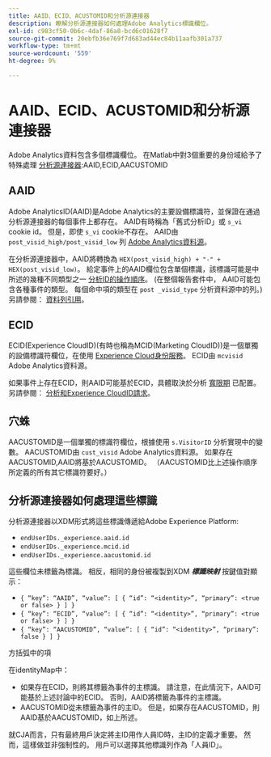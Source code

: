```yaml
---
title: AAID、ECID、ACUSTOMID和分析源連接器
description: 瞭解分析源連接器如何處理Adobe Analytics標識欄位。
exl-id: c983cf50-0b6c-4daf-86a8-bcd6c01628f7
source-git-commit: 20ebfb36e769f7d683ad44ec84b11aafb301a737
workflow-type: tm+mt
source-wordcount: '559'
ht-degree: 9%

---
```


# AAID、ECID、ACUSTOMID和分析源連接器

Adobe Analytics資料包含多個標識欄位。 在Matlab中對3個重要的身份域給予了特殊處理 [分析源連接器](https://experienceleague.adobe.com/docs/experience-platform/sources/ui-tutorials/create/adobe-applications/analytics.html?lang=zh-Hant):AAID,ECID,AACUSTOMID

## AAID

Adobe AnalyticsID(AAID)是Adobe Analytics的主要設備標識符，並保證在通過分析源連接器的每個事件上都存在。 AAID有時稱為「舊式分析ID」或 `s_vi` cookie id。 但是，即使 `s_vi` cookie不存在。 AAID由 `post_visid_high/post_visid_low` 列 [Adobe Analytics資料源](https://experienceleague.adobe.com/docs/analytics/export/analytics-data-feed/data-feed-contents/datafeeds-reference.html?lang=zh-Hant#columns%2C-descriptions%2C-and-data-types)。

在分析源連接器中，AAID將轉換為 `HEX(post_visid_high) + "-" + HEX(post_visid_low)`。 給定事件上的AAID欄位包含單個標識，該標識可能是中所述的幾種不同類型之一 [分析ID的操作順序](https://experienceleague.adobe.com/docs/id-service/using/reference/analytics-reference/analytics-order-of-operations.html?lang=en%5B%5D)。 (在整個報告套件中， AAID可能包含各種事件的類型。 每個命中項的類型在 `post _visid_type` 分析資料源中的列。) 另請參閱： [資料列引用](https://experienceleague.adobe.com/docs/analytics/export/analytics-data-feed/data-feed-contents/datafeeds-reference.html?lang=zh-Hant)。

## ECID

ECID(Experience CloudID)(有時也稱為MCID(Marketing CloudID))是一個單獨的設備標識符欄位，在使用 [Experience Cloud身份服務](https://experienceleague.adobe.com/docs/id-service/using/implementation/setup-analytics.html?lang=zh-Hant)。 ECID由 `mcvisid` Adobe Analytics資料源。

如果事件上存在ECID，則AAID可能基於ECID，具體取決於分析 [寬限期](https://experienceleague.adobe.com/docs/id-service/using/reference/analytics-reference/grace-period.html?lang=zh-Hant) 已配置。 另請參閱： [分析和Experience CloudID請求](https://experienceleague.adobe.com/docs/id-service/using/reference/analytics-reference/legacy-analytics.html?lang=en)。

## 穴蛛

AACUSTOMID是一個單獨的標識符欄位，根據使用 `s.VisitorID` 分析實現中的變數。 AACUSTOMID由 `cust_visid` Adobe Analytics資料源。 如果存在AACUSTOMID,AAID將基於AACUSTOMID。 （AACUSTOMID比上述操作順序所定義的所有其它標識符要好。）

## 分析源連接器如何處理這些標識

分析源連接器以XDM形式將這些標識傳遞給Adobe Experience Platform:

* `endUserIDs._experience.aaid.id`
* `endUserIDs._experience.mcid.id`
* `endUserIDs._experience.aacustomid.id`

這些欄位未標籤為標識。 相反，相同的身份被複製到XDM **_標識映射_** 按鍵值對顯示：

* `{ “key”: “AAID”, “value”: [ { “id”: “<identity>”, “primary”: <true or false> } ] }`
* `{ “key”: “ECID”, “value”: [ { “id”: “<identity>”, “primary”: <true or false> } ] }`
* `{ “key”: “AACUSTOMID”, “value”: [ { “id”: “<identity>”, “primary”: false } ] }`

方括弧中的項

在identityMap中：

* 如果存在ECID，則將其標籤為事件的主標識。 請注意，在此情況下，AAID可能基於上述討論中的ECID。
否則，AAID將標籤為事件的主標識。
* AACUSTOMID從未標籤為事件的主ID。 但是，如果存在AACUSTOMID，則AAID基於AACUSTOMID，如上所述。

就CJA而言，只有最終用戶決定將主ID用作人員ID時，主ID的定義才重要。 然而，這樣做並非強制性的。 用戶可以選擇其他標識列作為「人員ID」。
